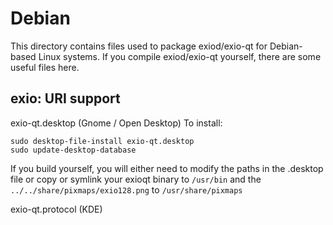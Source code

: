 
Debian
====================
This directory contains files used to package exiod/exio-qt
for Debian-based Linux systems. If you compile exiod/exio-qt yourself, there are some useful files here.

## exio: URI support ##


exio-qt.desktop  (Gnome / Open Desktop)
To install:

	sudo desktop-file-install exio-qt.desktop
	sudo update-desktop-database

If you build yourself, you will either need to modify the paths in
the .desktop file or copy or symlink your exioqt binary to `/usr/bin`
and the `../../share/pixmaps/exio128.png` to `/usr/share/pixmaps`

exio-qt.protocol (KDE)


